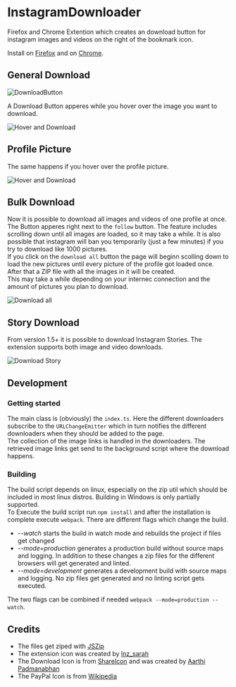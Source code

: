 # InstagramDownloader

Firefox and Chrome Extention which creates an download button for instagram images and videos on the right of the bookmark icon.  


Install on [Firefox](https://addons.mozilla.org/en-GB/firefox/addon/instagram_download/)
and on [Chrome](https://chrome.google.com/webstore/detail/instagram-downloader/cpgaheeihidjmolbakklolchdplenjai). 

[comment]: <> (## Stolen Code)
[comment]: <> (There are multiple extensions which used my code without giving me credit or obeying the licence. If you want to report them go ahead and do so.  )
[comment]: <> ([No. 3]&#40;https://chrome.google.com/webstore/detail/fastsave-for-instagram/fdedigfpeejoaoicpppjcpicekleaedb?hl=de&#41;.)

## General Download

![DownloadButton](https://i.imgur.com/IG7Im8F.jpg)

A Download Button apperes while you hover over the image you want to download.

![Hover and Download](https://i.imgur.com/ZFA6ct0.jpg)

## Profile Picture

The same happens if you hover over the profile picture.

![Hover and Download](https://i.imgur.com/axnMJgD.png)

## Bulk Download

Now it is possible to download all images and videos of one profile at once. The Button apperes right next to the `follow` button.  The feature includes scrolling down until all images are loaded, so it may take a while. It is also possible that instagram will ban you temporarily (just a few minutes) if you try to download like 1000 pictures.  
If you click on the `download all` button the page will beginn scolling down to load the new pictures until every picture of the profile got loaded once. After that a ZIP file with all the images in it will be created.  
This may take a while depending on your internec connection and the amount of pictures you plan to download.

![Download all](https://i.imgur.com/8DFcGVp.png)

## Story Download

From version 1.5+ it is possible to download Instagram Stories. The extension supports both image and video downloads.

![Download Story](https://i.imgur.com/Hy3qJod.png)

## Development

### Getting started 

The main class is (obviously) the `index.ts`. Here the different downloaders subscribe to the `URLChangeEmitter` which in turn notifies the different downloaders when they should be added to the page.  
The collection of the image links is  handled in the downloaders. The retrieved image links get send to the background script where the download happens.  

### Building

The build script depends on linux, especially on the zip util which should be included in most linux distros. Building in Windows is only partially supported.  
To Execute the build script run `npm install` and after the installation is complete execute `webpack`. There are different flags which change the build.

+ *--watch* starts the build in watch mode and rebuilds the project if files get changed
+ *--mode=production* generates a production build without source maps and logging. In addition to these changes a zip files for the different browsers will get generated and linted.
+ *--mode=development* generates a development build with source maps and logging. No zip files get generated and no linting script gets executed.

The two flags can be combined if needed `webpack --mode=production --watch`.

## Credits

+ The files get ziped with [JSZip](https://github.com/Stuk/jszip)
+ The extension icon was created by [lnz_sarah](https://www.instagram.com/lnz_sarah/)
+ The Download Icon is from [ShareIcon](https://www.shareicon.net/instagram-social-media-icons-880117) and was created by [Aarthi Padmanabhan](https://www.shareicon.net/author/aarthi-padmanabhan)
+ The PayPal Icon is from [Wikipedia](https://wikipedia.org)
